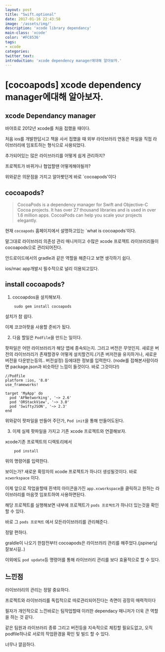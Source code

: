 ```yaml
---
layout: post
title: "Swift.optional"
date: 2017-01-16 22:43:58
image: '/assets/img/'
description: 'xcode library dependancy'
main-class: 'xcode'
color: '#FC8536'
tags:
- xcode
categories:
twitter_text:
introduction: 'xcode dependency manager에대해 알아보자.'
---
```


[cocoapods] xcode dependency manager에대해 알아보자.
====


xcode Dependancy manager
---
바야흐로 2012년 xcode를 처음 접했을 때이다. 

처음 ios를 개발한답시고 책을 사서 접했을 때 외부 라이브러리 연동은 파일을 직접 라이브러리에 임포트하는 형식으로 사용되었다.

추가되어있는 많은 라이브러리를 어떻게 쉽게 관리하지? 

프로젝트가 바뀌거나 협업할땐 어떻게해야될까?

위와같은 의문점을 가지고 알아봣던게 바로 `cocoapods'이다


cocoapods?
---

> CocoaPods is a dependency manager for Swift and Objective-C Cocoa projects. It has over 27 thousand libraries and is used in over 1.6 million apps. CocoaPods can help you scale your projects elegantly.

현재 `cocoapods` 홈페이지에서 설명하고있는 `what is cocoapods'이다. 

말그대로 라이브러리 의존성 관리 매니저이고 수많은 xcode 프로젝트 라이브러리들이 cocoapods으로 관리되어진다. 

안드로이드에서의 gradle과 같은 역할을 해준다고 보면 생각하기 쉽다.

ios/mac app개발시 필수적으로 널리 이용되고있다.

install cocoapods?
---

1. cocoapdos을 설치해보자.

~~~
	sudo gem install cocoapods
~~~

설치가 참 쉽다. 

이제 코코아팟을 사용할 준비가 됬다.

2. 다음 할일은 `Podfile`을 만드는 일이다.

팟파일은 어떤 라이브러리가 해당 앱에 종속되는지. 그리고 버전은 무엇인지. 새로운 버전의 라이브러리가 존재할경우 어떻게 설치할건지.(기존 버저전을 유지하거나, 새로운 버전을 다운받는등의.. 버전설정) 등에대한 정보를 입력한다.
(node를 접해본사람이라면 package.json과 비슷하단 느낌이 들것이다. 바로 그것이다!)

~~~
//Podfile
platform :ios, '8.0'
use_frameworks!

target 'MyApp' do
  pod 'AFNetworking', '~> 2.6'
  pod 'ORStackView', '~> 3.0'
  pod 'SwiftyJSON', '~> 2.3'
end
~~~

위와같이 팟파일을 만들어 주던가, `Pod init`을 통해 만들어도된다.

3. 이제 실제 팟파일을 가지고 기존 xcode 프로젝트와 연결해보자.

xcode기존 프로젝트의 디렉토리에서 

~~~
	pod install
~~~

위의 명령어를 입력한다.

보이는가? 새로운 확장자의 xcode 프로젝트가 하나더 생성될것이다. 바로
`xcworkspace` 이다. 

이제 앞으로 작업을할때 흰색의 아이콘을가진 `app.xcworkspace`을 클릭하고 원하는 라이브러리를 마음껏 임포트하여 사용하면된다. 

해당 프로젝트를 실행해보면 내부에 프로젝트가 `pods 프로젝트`가 하나더 있는것을 확인할 수 있다. 

바로 그 `pods 프로젝트` 에서 모든라이브러리를 관리해준다. 

정말 편하다. 

graldle이 나오기 한참전부터 cocoapods은 라이브러리 관리를 해주었다.(jspiner님 잘보시길..)

이외에도 `pod update`등 명령어를 통해 라이브러리 관리를 보다 효율적으로 할 수 있다.

느낀점
---

라이브러리의 관리는 정말 중요하다.  

프로젝트와 라이브러리를 독립적으로 따로관리되어진다는 측면이 굉장히 매력적이다

필자가 개인적으로 느낀바로는 팀작업할때 이러한 dependacy 매니저가 더욱 큰 역할을 하는 것 같다.

같은 팀원과 라이브러리 종류 그리고 버전등을 지속적으로 체킹할 필요도없고, 오직 podfile하나로 서로의 작업환경을 확인 및 빌드 할 수 있다. 

너무나 깔끔하다.


























